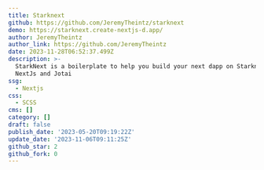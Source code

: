 ```yaml
---
title: Starknext
github: https://github.com/JeremyTheintz/starknext
demo: https://starknext.create-nextjs-d.app/
author: JeremyTheintz
author_link: https://github.com/JeremyTheintz
date: 2023-11-28T06:52:37.499Z
description: >-
  StarkNext is a boilerplate to help you build your next dapp on Starknet using
  NextJs and Jotai
ssg:
  - Nextjs
css:
  - SCSS
cms: []
category: []
draft: false
publish_date: '2023-05-20T09:19:22Z'
update_date: '2023-11-06T09:11:25Z'
github_star: 2
github_fork: 0
---
```

